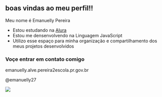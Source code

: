 ## boas vindas ao meu perfil!!

 Meu nome é Emanuelly Pereira

 - Estou estudando na [Alura](https://www.alura.com.br)
 - Estou me densenvolvendo na Linguagem JavaScript
 - Utilizo esse espaço para minha organização e compartilhamento dos meus projetos desenvolvidos

### Voçe entrar em contato comigo 

emanuelly.alve.pereira2escola.pr.gov.br

@emanuelly27

![](https://media1.tenor.com/m/HO5PlU1pwPUAAAAd/cojestprawda.gif)
